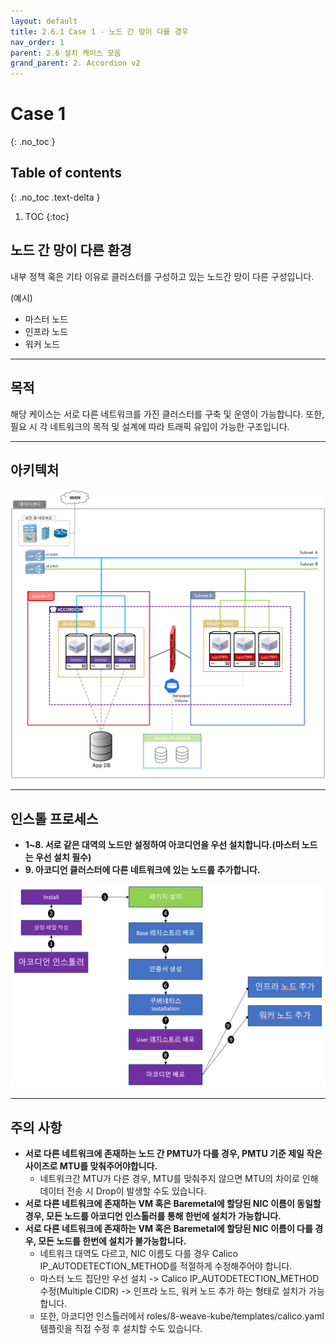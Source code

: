 ```yaml
---
layout: default
title: 2.6.1 Case 1 - 노드 간 망이 다를 경우
nav_order: 1
parent: 2.6 설치 케이스 모음
grand_parent: 2. Accordion v2
---
```


# Case 1
{: .no_toc }

## Table of contents
{: .no_toc .text-delta }

1. TOC
{:toc}


## 노드 간 망이 다른 환경

내부 정책 혹은 기타 이유로 클러스터를 구성하고 있는 노드간 망이 다른 구성입니다.

(예시)
- 마스터 노드
- 인프라 노드
- 워커 노드


---
## 목적

해당 케이스는 서로 다른 네트워크를 가진 클러스터를 구축 및 운영이 가능합니다.
또한, 필요 시 각 네트워크의 목적 및 설계에 따라 트래픽 유입이 가능한 구조입니다.


---
## 아키텍처

![6_1_diff_network_arch](/assets/images/accordion/6_1_diff_network_arch.png)


---
## 인스톨 프로세스

- **1~8. 서로 같은 대역의 노드만 설정하여 아코디언을 우선 설치합니다.(마스터 노드는 우선 설치 필수)**
- **9. 아코디언 클러스터에 다른 네트워크에 있는 노드를 추가합니다.**

![6_1_diff_network_install_process](/assets/images/accordion/6_1_diff_network_install_process.png)


---
## 주의 사항

- **서로 다른 네트워크에 존재하는 노드 간 PMTU가 다를 경우, PMTU 기준 제일 작은 사이즈로 MTU를 맞춰주어야합니다.**
  + 네트워크간 MTU가 다른 경우, MTU를 맞춰주지 않으면 MTU의 차이로 인해 데이터 전송 시 Drop이 발생할 수도 있습니다.
- **서로 다른 네트워크에 존재하는 VM 혹은 Baremetal에 할당된 NIC 이름이 동일할 경우, 모든 노드를 아코디언 인스톨러를 통해 한번에 설치가 가능합니다.**
- **서로 다른 네트워크에 존재하는 VM 혹은 Baremetal에 할당된 NIC 이름이 다를 경우, 모든 노드를 한번에 설치가 불가능합니다.**
  + 네트워크 대역도 다르고, NIC 이름도 다를 경우 Calico IP_AUTODETECTION_METHOD를 적절하게 수정해주어야 합니다.
  + 마스터 노드 집단만 우선 설치 -> Calico IP_AUTODETECTION_METHOD 수정(Multiple CIDR) -> 인프라 노드, 워커 노드 추가 하는 형태로 설치가 가능합니다.
  + 또한, 아코디언 인스톨러에서 roles/8-weave-kube/templates/calico.yaml 템플릿을 직접 수정 후 설치할 수도 있습니다.